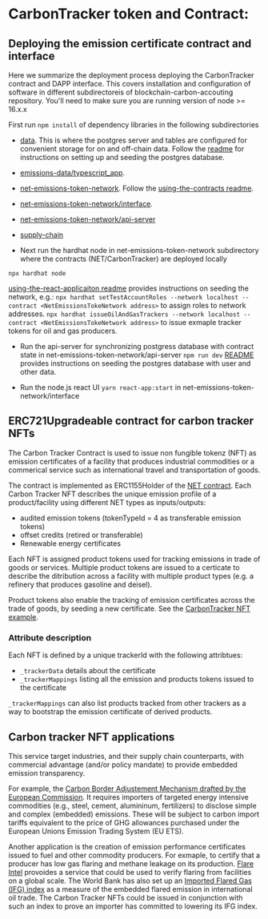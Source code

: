 # CarbonTracker token and Contract:

## Deploying the emission certificate contract and interface

Here we summarize the deployment process deploying the CarbonTracker contract and DAPP interface. This covers installation and configuration of software in different subdirectoreis of blockchain-carbon-accouting repository. You'll need to make sure you are running version of node >= 16.x.x

First run `npm install` of dependency libraries in the following subdirectories
- [data](https://github.com/hyperledger-labs/blockchain-carbon-accounting/blob/main/data). This is where the postgres server and tables are configured for convenient storage for on and off-chain data. Follow the [readme](https://github.com/hyperledger-labs/blockchain-carbon-accounting/blob/main/app/data-loader/README.md) for instructions on setting up and seeding the postgres database.
- [emissions-data/typescript_app](https://github.com/hyperledger-labs/blockchain-carbon-accounting/blob/main/emissions-data/typescript_app).
- [net-emissions-token-network](https://github.com/hyperledger-labs/blockchain-carbon-accounting/blob/main/net-emissions-token-network). Follow the [using-the-contracts readme](https://github.com/hyperledger-labs/blockchain-carbon-accounting/blob/main/net-emissions-token-network/docs/using-the-contracts.md).
- [net-emissions-token-network/interface](https://github.com/hyperledger-labs/blockchain-carbon-accounting/blob/main/net-emissions-token-network/interface).
- [net-emissions-token-network/api-server](https://github.com/hyperledger-labs/blockchain-carbon-accounting/blob/main/net-emissions-token-network/api-server)
- [supply-chain](https://github.com/hyperledger-labs/blockchain-carbon-accounting/blob/main/net-emissions-token-network/supply-chain)
 
- Next run the hardhat node in net-emissions-token-network subdirectory where the contracts (NET/CarbonTracker) are deployed locally
```
npx hardhat node
```
[using-the-react-applicaiton readme](https://github.com/hyperledger-labs/blockchain-carbon-accounting/blob/main/net-emissions-token-network/docs/using-the-contracts.md) provides instructions on seeding the network, e.g.:
```npx hardhat setTestAccountRoles --network localhost --contract <NetEmissionsTokeNetwork address>``` 
to assign roles to network addresses.
```npx hardhat issueOilAndGasTrackers --network localhost --contract <NetEmissionsTokeNetwork address>``` 
to issue exmaple tracker tokens for oil and gas producers.

- Run the api-server for synchronizing postgress database with contract state in net-emissions-token-network/api-server
```npm run dev``` 
[README](https://github.com/hyperledger-labs/blockchain-carbon-accounting/blob/main/net-emissions-token-network/api-server/README.md) provides instructions on seeding the postgres database with user and other data.

- Run the node.js react UI
`yarn react-app:start` in net-emissions-token-network/interface 





## ERC721Upgradeable contract for carbon tracker NFTs

The Carbon Tracker Contract is used to issue non fungible tokenz (NFT) as emission certificates of a facility that produces industrial commodities or a commerical service such as international travel and transportation of goods.

The contract is implemented as ERC1155Holder of the [NET contract](https://github.com/hyperledger-labs/blockchain-carbon-accounting/blob/main/net-emissions-token-network/contracts/NetEmissionsTokenNetwork.sol). Each Carbon Tracker NFT describes the unique emission profile of a product/facility using different NET types as inputs/outputs:
    
- audited emission tokens (tokenTypeId = 4 as transferable emission tokens) 
- offset credits (retired or transferable)
- Renewable energy certificates

Each NFT is assigned product tokens used for tracking emissions in trade of goods or services. Multiple product tokens are issued to a certicate to describe the ditribution across a facility with multiple product types (e.g. a refinery that produces gasoline and deisel).

Product tokens also enable the tracking of emission certificates across the trade of goods, by seeding a new certificate. See the [CarbonTracker NFT example](#carbon-tracker-nft-example).


### Attribute description  

Each NFT is defined by a unique trackerId with the following attribtues:
- `_trackerData` details about the certificate
- `_trackerMappings` listing all the emission and products tokens issued to the certificate

`_trackerMappings` can also list  products tracked from other trackers as a way to bootstrap the emission certificate of derived products.

## Carbon tracker NFT applications

This service target industries, and their supply chain counterparts, with commercial advantage (and/or policy mandate) to provide embedded emission transparency. 

For example, the [Carbon Border Adjustement Mechanism drafted by the European Commission](https://ec.europa.eu/info/sites/default/files/carbon_border_adjustment_mechanism_0.pdf). It requires importers of targeted energy intensive commodities (e.g., steel, cement, alumininum, fertilizers) to disclose simple and complex (embedded) emissions. These will be subject to carbon import tariffs equivalent to the price of GHG allowances purchased under the European Unions Emission Trading System (EU ETS).  

Another application is the creation of emission performance certificates issued to fuel and other commodity producers. For exmaple, to certify that a producer has low gas flaring and methane leakage on its production. [Flare Intel](https://flareintel.com/) provoides a service that could be used to verify flaring from facilities on a global scale. The World Bank has also set up an [Imported Flared Gas (IFG) index](https://www.ggfrdata.org/#imported-flare-gas-index) as a measure of the embedded flared emission in international oil trade. The Carbon Tracker NFTs could be issued in conjunction with such an index to prove an importer has committed to lowering its IFG index.


